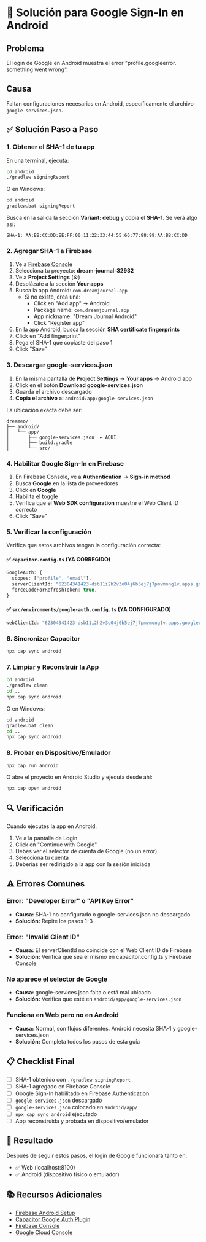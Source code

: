 # 🔧 Solución para Google Sign-In en Android

## Problema

El login de Google en Android muestra el error "profile.googleerror. something went wrong".

## Causa

Faltan configuraciones necesarias en Android, específicamente el archivo `google-services.json`.

## ✅ Solución Paso a Paso

### 1. Obtener el SHA-1 de tu app

En una terminal, ejecuta:

```bash
cd android
./gradlew signingReport
```

O en Windows:

```bash
cd android
gradlew.bat signingReport
```

Busca en la salida la sección **Variant: debug** y copia el **SHA-1**. Se verá algo así:

```
SHA-1: AA:BB:CC:DD:EE:FF:00:11:22:33:44:55:66:77:88:99:AA:BB:CC:DD
```

### 2. Agregar SHA-1 a Firebase

1. Ve a [Firebase Console](https://console.firebase.google.com/)
2. Selecciona tu proyecto: **dream-journal-32932**
3. Ve a **Project Settings** (⚙️)
4. Desplázate a la sección **Your apps**
5. Busca la app Android: `com.dreamjournal.app`
   - Si no existe, crea una:
     - Click en "Add app" → Android
     - Package name: `com.dreamjournal.app`
     - App nickname: "Dream Journal Android"
     - Click "Register app"
6. En la app Android, busca la sección **SHA certificate fingerprints**
7. Click en "Add fingerprint"
8. Pega el SHA-1 que copiaste del paso 1
9. Click "Save"

### 3. Descargar google-services.json

1. En la misma pantalla de **Project Settings** → **Your apps** → Android app
2. Click en el botón **Download google-services.json**
3. Guarda el archivo descargado
4. **Copia el archivo a:** `android/app/google-services.json`

La ubicación exacta debe ser:

```
dreameo/
├── android/
│   └── app/
│       ├── google-services.json  ← AQUÍ
│       ├── build.gradle
│       └── src/
```

### 4. Habilitar Google Sign-In en Firebase

1. En Firebase Console, ve a **Authentication** → **Sign-in method**
2. Busca **Google** en la lista de proveedores
3. Click en **Google**
4. Habilita el toggle
5. Verifica que el **Web SDK configuration** muestre el Web Client ID correcto
6. Click "Save"

### 5. Verificar la configuración

Verifica que estos archivos tengan la configuración correcta:

#### ✅ `capacitor.config.ts` (YA CORREGIDO)

```typescript
GoogleAuth: {
  scopes: ["profile", "email"],
  serverClientId: "62304341423-dsb11i2h2v3o04j6b5ej7j7pmvmong1v.apps.googleusercontent.com",
  forceCodeForRefreshToken: true,
}
```

#### ✅ `src/environments/google-auth.config.ts` (YA CONFIGURADO)

```typescript
webClientId: "62304341423-dsb11i2h2v3o04j6b5ej7j7pmvmong1v.apps.googleusercontent.com";
```

### 6. Sincronizar Capacitor

```bash
npx cap sync android
```

### 7. Limpiar y Reconstruir la App

```bash
cd android
./gradlew clean
cd ..
npx cap sync android
```

O en Windows:

```bash
cd android
gradlew.bat clean
cd ..
npx cap sync android
```

### 8. Probar en Dispositivo/Emulador

```bash
npx cap run android
```

O abre el proyecto en Android Studio y ejecuta desde ahí:

```bash
npx cap open android
```

## 🔍 Verificación

Cuando ejecutes la app en Android:

1. Ve a la pantalla de Login
2. Click en "Continue with Google"
3. Debes ver el selector de cuenta de Google (no un error)
4. Selecciona tu cuenta
5. Deberías ser redirigido a la app con la sesión iniciada

## ⚠️ Errores Comunes

### Error: "Developer Error" o "API Key Error"

- **Causa:** SHA-1 no configurado o google-services.json no descargado
- **Solución:** Repite los pasos 1-3

### Error: "Invalid Client ID"

- **Causa:** El serverClientId no coincide con el Web Client ID de Firebase
- **Solución:** Verifica que sea el mismo en capacitor.config.ts y Firebase Console

### No aparece el selector de Google

- **Causa:** google-services.json falta o está mal ubicado
- **Solución:** Verifica que esté en `android/app/google-services.json`

### Funciona en Web pero no en Android

- **Causa:** Normal, son flujos diferentes. Android necesita SHA-1 y google-services.json
- **Solución:** Completa todos los pasos de esta guía

## 📋 Checklist Final

- [ ] SHA-1 obtenido con `./gradlew signingReport`
- [ ] SHA-1 agregado en Firebase Console
- [ ] Google Sign-In habilitado en Firebase Authentication
- [ ] `google-services.json` descargado
- [ ] `google-services.json` colocado en `android/app/`
- [ ] `npx cap sync android` ejecutado
- [ ] App reconstruida y probada en dispositivo/emulador

## 🎉 Resultado

Después de seguir estos pasos, el login de Google funcionará tanto en:

- ✅ Web (localhost:8100)
- ✅ Android (dispositivo físico o emulador)

## 📚 Recursos Adicionales

- [Firebase Android Setup](https://firebase.google.com/docs/android/setup)
- [Capacitor Google Auth Plugin](https://github.com/CodetrixStudio/CapacitorGoogleAuth)
- [Firebase Console](https://console.firebase.google.com/)
- [Google Cloud Console](https://console.cloud.google.com/)
